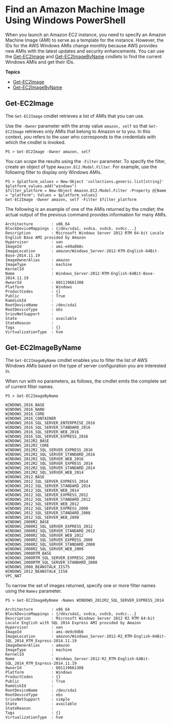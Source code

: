 # Find an Amazon Machine Image Using Windows PowerShell<a name="pstools-ec2-get-amis"></a>

When you launch an Amazon EC2 instance, you need to specify an Amazon Machine Image \(AMI\) to serve as a template for the instance\. However, the IDs for the AWS Windows AMIs change monthly because AWS provides new AMIs with the latest updates and security enhancements\. You can use the [Get\-EC2Image](https://docs.aws.amazon.com/powershell/latest/reference/items/Get-EC2Image.html) and [Get\-EC2ImageByName](https://docs.aws.amazon.com/powershell/latest/reference/items/Get-EC2ImageByName.html) cmdlets to find the current Windows AMIs and get their IDs\.

**Topics**
+ [Get\-EC2Image](#pstools-ec2-get-image)
+ [Get\-EC2ImageByName](#pstools-ec2-get-ec2imagebyname)

## Get\-EC2Image<a name="pstools-ec2-get-image"></a>

The `Get-EC2Image` cmdlet retrieves a list of AMIs that you can use\.

Use the `-Owner` parameter with the array value `amazon, self` so that `Get-EC2Image` retrieves only AMIs that belong to Amazon or to you\. In this context, *you* refers to the user who corresponds to the credentials with which the cmdlet is invoked\.

```
PS > Get-EC2Image -Owner amazon, self
```

You can scope the results using the `-Filter` parameter\. To specify the filter, create an object of type `Amazon.EC2.Model.Filter`\. For example, use the following filter to display only Windows AMIs\.

```
PS > $platform_values = New-Object 'collections.generic.list[string]'
$platform_values.add("windows")
$filter_platform = New-Object Amazon.EC2.Model.Filter -Property @{Name = "platform"; Values = $platform_values}
Get-EC2Image -Owner amazon, self -Filter $filter_platform
```

The following is an example of one of the AMIs returned by the cmdlet; the actual output of the previous command provides information for many AMIs\.

```
Architecture        : x86_64
BlockDeviceMappings : {/dev/sda1, xvdca, xvdcb, xvdcc...}
Description         : Microsoft Windows Server 2012 RTM 64-bit Locale English Base AMI provided by Amazon
Hypervisor          : xen
ImageId             : ami-e49a0b8c
ImageLocation       : amazon/Windows_Server-2012-RTM-English-64Bit-Base-2014.11.19
ImageOwnerAlias     : amazon
ImageType           : machine
KernelId            :
Name                : Windows_Server-2012-RTM-English-64Bit-Base-2014.11.19
OwnerId             : 801119661308
Platform            : Windows
ProductCodes        : {}
Public              : True
RamdiskId           :
RootDeviceName      : /dev/sda1
RootDeviceType      : ebs
SriovNetSupport     :
State               : available
StateReason         :
Tags                : {}
VirtualizationType  : hvm
```

## Get\-EC2ImageByName<a name="pstools-ec2-get-ec2imagebyname"></a>

The `Get-EC2ImageByName` cmdlet enables you to filter the list of AWS Windows AMIs based on the type of server configuration you are interested in\.

When run with no parameters, as follows, the cmdlet emits the complete set of current filter names\.

```
PS > Get-EC2ImageByName

WINDOWS_2016_BASE
WINDOWS_2016_NANO
WINDOWS_2016_CORE
WINDOWS_2016_CONTAINER
WINDOWS_2016_SQL_SERVER_ENTERPRISE_2016
WINDOWS_2016_SQL_SERVER_STANDARD_2016
WINDOWS_2016_SQL_SERVER_WEB_2016
WINDOWS_2016_SQL_SERVER_EXPRESS_2016
WINDOWS_2012R2_BASE
WINDOWS_2012R2_CORE
WINDOWS_2012R2_SQL_SERVER_EXPRESS_2016
WINDOWS_2012R2_SQL_SERVER_STANDARD_2016
WINDOWS_2012R2_SQL_SERVER_WEB_2016
WINDOWS_2012R2_SQL_SERVER_EXPRESS_2014
WINDOWS_2012R2_SQL_SERVER_STANDARD_2014
WINDOWS_2012R2_SQL_SERVER_WEB_2014
WINDOWS_2012_BASE
WINDOWS_2012_SQL_SERVER_EXPRESS_2014
WINDOWS_2012_SQL_SERVER_STANDARD_2014
WINDOWS_2012_SQL_SERVER_WEB_2014
WINDOWS_2012_SQL_SERVER_EXPRESS_2012
WINDOWS_2012_SQL_SERVER_STANDARD_2012
WINDOWS_2012_SQL_SERVER_WEB_2012
WINDOWS_2012_SQL_SERVER_EXPRESS_2008
WINDOWS_2012_SQL_SERVER_STANDARD_2008
WINDOWS_2012_SQL_SERVER_WEB_2008
WINDOWS_2008R2_BASE
WINDOWS_2008R2_SQL_SERVER_EXPRESS_2012
WINDOWS_2008R2_SQL_SERVER_STANDARD_2012
WINDOWS_2008R2_SQL_SERVER_WEB_2012
WINDOWS_2008R2_SQL_SERVER_EXPRESS_2008
WINDOWS_2008R2_SQL_SERVER_STANDARD_2008
WINDOWS_2008R2_SQL_SERVER_WEB_2008
WINDOWS_2008RTM_BASE
WINDOWS_2008RTM_SQL_SERVER_EXPRESS_2008
WINDOWS_2008RTM_SQL_SERVER_STANDARD_2008
WINDOWS_2008_BEANSTALK_IIS75
WINDOWS_2012_BEANSTALK_IIS8
VPC_NAT
```

To narrow the set of images returned, specify one or more filter names using the `Names` parameter\.

```
PS > Get-EC2ImageByName -Names WINDOWS_2012R2_SQL_SERVER_EXPRESS_2014

Architecture        : x86_64
BlockDeviceMappings : {/dev/sda1, xvdca, xvdcb, xvdcc...}
Description         : Microsoft Windows Server 2012 R2 RTM 64-bit Locale English with SQL 2014 Express AMI provided by Amazon
Hypervisor          : xen
ImageId             : ami-de9c0db6
ImageLocation       : amazon/Windows_Server-2012-R2_RTM-English-64Bit-SQL_2014_RTM_Express-2014.11.19
ImageOwnerAlias     : amazon
ImageType           : machine
KernelId            :
Name                : Windows_Server-2012-R2_RTM-English-64Bit-SQL_2014_RTM_Express-2014.11.19
OwnerId             : 801119661308
Platform            : Windows
ProductCodes        : {}
Public              : True
RamdiskId           :
RootDeviceName      : /dev/sda1
RootDeviceType      : ebs
SriovNetSupport     : simple
State               : available
StateReason         :
Tags                : {}
VirtualizationType  : hvm
```